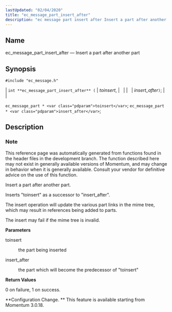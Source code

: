 ```yaml
---
lastUpdated: "02/04/2020"
title: "ec_message_part_insert_after"
description: "ec message part insert after Insert a part after another part int ec message part insert after toinsert insert after ec message part toinsert ec message part insert after This reference page was automatically generated from functions found in the header files in the development branch The function described here..."
---
```


<a name="apis.ec_message_part_insert_after"></a> 
## Name

ec_message_part_insert_after — Insert a part after another part

## Synopsis

`#include "ec_message.h"`

| `int **ec_message_part_insert_after** (` | <var class="pdparam">toinsert</var>, |   |
|   | <var class="pdparam">insert_after</var>`)`; |   |

`ec_message_part * <var class="pdparam">toinsert</var>`;
`ec_message_part * <var class="pdparam">insert_after</var>`;<a name="idp56421296"></a> 
## Description

### Note

This reference page was automatically generated from functions found in the header files in the development branch. The function described here may not exist in generally available versions of Momentum, and may change in behavior when it is generally available. Consult your vendor for definitive advice on the use of this function.

Insert a part after another part.

Inserts "toinsert" as a successor to "insert_after".

The insert operation will update the various part links in the mime tree, which may result in references being added to parts.

The insert may fail if the mime tree is invalid.

**<a name="idp56425728"></a> Parameters**

<dl class="variablelist">

<dt>toinsert</dt>

<dd>

the part being inserted

</dd>

<dt>insert_after</dt>

<dd>

the part which will become the predecessor of "toinsert"

</dd>

</dl>

**<a name="idp56430352"></a> Return Values**

0 on failure, 1 on success.

**Configuration Change. ** This feature is available starting from Momentum 3.0.18.